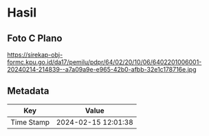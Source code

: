 # Hasil

## Foto C Plano

https://sirekap-obj-formc.kpu.go.id/da17/pemilu/pdpr/64/02/20/10/06/6402201006001-20240214-214839--a7a09a9e-e965-42b0-afbb-32e1c178716e.jpg


## Metadata

| Key        | Value               |
| ---------- | ------------------- |
| Time Stamp | 2024-02-15 12:01:38 |




